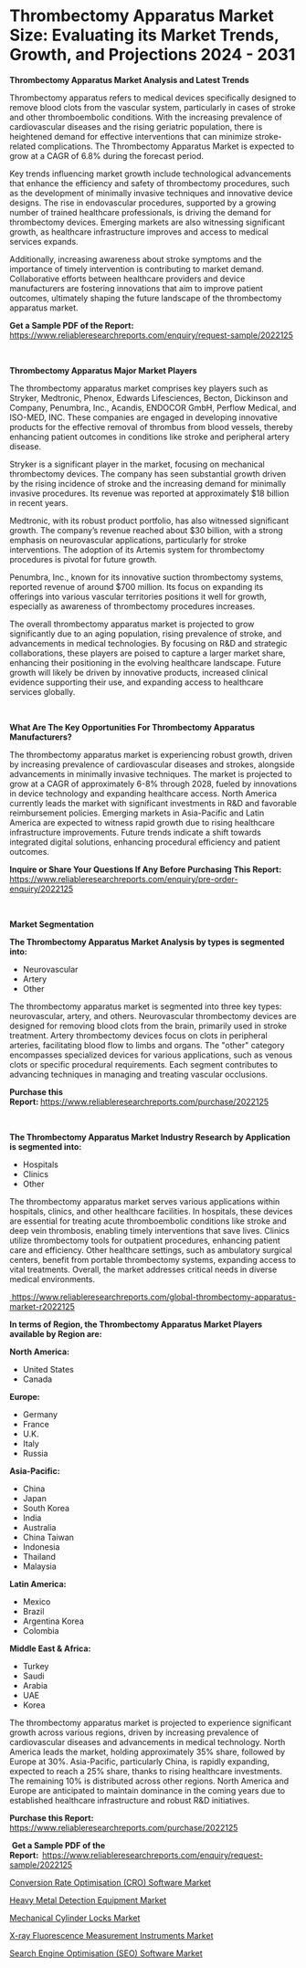 <p><h1>Thrombectomy Apparatus Market Size: Evaluating its Market Trends, Growth, and Projections 2024 - 2031</h1></p><p><strong>Thrombectomy Apparatus Market Analysis and Latest Trends</strong></p>
<p><p>Thrombectomy apparatus refers to medical devices specifically designed to remove blood clots from the vascular system, particularly in cases of stroke and other thromboembolic conditions. With the increasing prevalence of cardiovascular diseases and the rising geriatric population, there is heightened demand for effective interventions that can minimize stroke-related complications. The Thrombectomy Apparatus Market is expected to grow at a CAGR of 6.8% during the forecast period.</p><p>Key trends influencing market growth include technological advancements that enhance the efficiency and safety of thrombectomy procedures, such as the development of minimally invasive techniques and innovative device designs. The rise in endovascular procedures, supported by a growing number of trained healthcare professionals, is driving the demand for thrombectomy devices. Emerging markets are also witnessing significant growth, as healthcare infrastructure improves and access to medical services expands.</p><p>Additionally, increasing awareness about stroke symptoms and the importance of timely intervention is contributing to market demand. Collaborative efforts between healthcare providers and device manufacturers are fostering innovations that aim to improve patient outcomes, ultimately shaping the future landscape of the thrombectomy apparatus market.</p></p>
<p><strong>Get a Sample PDF of the Report:&nbsp;</strong> <a href="https://www.reliableresearchreports.com/enquiry/request-sample/2022125?utm_campaign=1588&utm_medium=2&utm_source=Github&utm_content=ia&utm_term=28102024&utm_id=thrombectomy-apparatus">https://www.reliableresearchreports.com/enquiry/request-sample/2022125</a></p>
<p>&nbsp;</p>
<p><strong>Thrombectomy Apparatus Major Market Players</strong></p>
<p><p>The thrombectomy apparatus market comprises key players such as Stryker, Medtronic, Phenox, Edwards Lifesciences, Becton, Dickinson and Company, Penumbra, Inc., Acandis, ENDOCOR GmbH, Perflow Medical, and ISO-MED, INC. These companies are engaged in developing innovative products for the effective removal of thrombus from blood vessels, thereby enhancing patient outcomes in conditions like stroke and peripheral artery disease.</p><p>Stryker is a significant player in the market, focusing on mechanical thrombectomy devices. The company has seen substantial growth driven by the rising incidence of stroke and the increasing demand for minimally invasive procedures. Its revenue was reported at approximately $18 billion in recent years. </p><p>Medtronic, with its robust product portfolio, has also witnessed significant growth. The company’s revenue reached about $30 billion, with a strong emphasis on neurovascular applications, particularly for stroke interventions. The adoption of its Artemis system for thrombectomy procedures is pivotal for future growth.</p><p>Penumbra, Inc., known for its innovative suction thrombectomy systems, reported revenue of around $700 million. Its focus on expanding its offerings into various vascular territories positions it well for growth, especially as awareness of thrombectomy procedures increases.</p><p>The overall thrombectomy apparatus market is projected to grow significantly due to an aging population, rising prevalence of stroke, and advancements in medical technologies. By focusing on R&D and strategic collaborations, these players are poised to capture a larger market share, enhancing their positioning in the evolving healthcare landscape. Future growth will likely be driven by innovative products, increased clinical evidence supporting their use, and expanding access to healthcare services globally.</p></p>
<p>&nbsp;</p>
<p><strong>What Are The Key Opportunities For Thrombectomy Apparatus Manufacturers?</strong></p>
<p><p>The thrombectomy apparatus market is experiencing robust growth, driven by increasing prevalence of cardiovascular diseases and strokes, alongside advancements in minimally invasive techniques. The market is projected to grow at a CAGR of approximately 6-8% through 2028, fueled by innovations in device technology and expanding healthcare access. North America currently leads the market with significant investments in R&D and favorable reimbursement policies. Emerging markets in Asia-Pacific and Latin America are expected to witness rapid growth due to rising healthcare infrastructure improvements. Future trends indicate a shift towards integrated digital solutions, enhancing procedural efficiency and patient outcomes.</p></p>
<p><strong>Inquire or Share Your Questions If Any Before Purchasing This Report:</strong> <a href="https://www.reliableresearchreports.com/enquiry/pre-order-enquiry/2022125?utm_campaign=1588&utm_medium=2&utm_source=Github&utm_content=ia&utm_term=28102024&utm_id=thrombectomy-apparatus">https://www.reliableresearchreports.com/enquiry/pre-order-enquiry/2022125</a></p>
<p>&nbsp;</p>
<p><strong>Market Segmentation</strong></p>
<p><strong>The Thrombectomy Apparatus Market Analysis by types is segmented into:</strong></p>
<p><ul><li>Neurovascular</li><li>Artery</li><li>Other</li></ul></p>
<p><p>The thrombectomy apparatus market is segmented into three key types: neurovascular, artery, and others. Neurovascular thrombectomy devices are designed for removing blood clots from the brain, primarily used in stroke treatment. Artery thrombectomy devices focus on clots in peripheral arteries, facilitating blood flow to limbs and organs. The "other" category encompasses specialized devices for various applications, such as venous clots or specific procedural requirements. Each segment contributes to advancing techniques in managing and treating vascular occlusions.</p></p>
<p><strong>Purchase this Report:&nbsp;</strong><a href="https://www.reliableresearchreports.com/purchase/2022125?utm_campaign=1588&utm_medium=2&utm_source=Github&utm_content=ia&utm_term=28102024&utm_id=thrombectomy-apparatus">https://www.reliableresearchreports.com/purchase/2022125</a></p>
<p>&nbsp;</p>
<p><strong>The Thrombectomy Apparatus Market Industry Research by Application is segmented into:</strong></p>
<p><ul><li>Hospitals</li><li>Clinics</li><li>Other</li></ul></p>
<p><p>The thrombectomy apparatus market serves various applications within hospitals, clinics, and other healthcare facilities. In hospitals, these devices are essential for treating acute thromboembolic conditions like stroke and deep vein thrombosis, enabling timely interventions that save lives. Clinics utilize thrombectomy tools for outpatient procedures, enhancing patient care and efficiency. Other healthcare settings, such as ambulatory surgical centers, benefit from portable thrombectomy systems, expanding access to vital treatments. Overall, the market addresses critical needs in diverse medical environments.</p></p>
<p><a href="https://www.reliableresearchreports.com/global-thrombectomy-apparatus-market-r2022125?utm_campaign=1588&utm_medium=2&utm_source=Github&utm_content=ia&utm_term=28102024&utm_id=thrombectomy-apparatus">&nbsp;https://www.reliableresearchreports.com/global-thrombectomy-apparatus-market-r2022125</a></p>
<p><strong>In terms of Region, the Thrombectomy Apparatus Market Players available by Region are:</strong></p>
<p>
    <p> <strong> North America: </strong>
        <ul>
            <li>United States</li>
            <li>Canada</li>
        </ul>
        </p> 
    <p> <strong> Europe: </strong>
        <ul>
            <li>Germany</li>
            <li>France</li>
            <li>U.K.</li>
            <li>Italy</li>
            <li>Russia</li>
        </ul>
        </p> 
    <p> <strong> Asia-Pacific: </strong>
        <ul>
            <li>China</li>
            <li>Japan</li>
            <li>South Korea</li>
            <li>India</li>
            <li>Australia</li>
            <li>China Taiwan</li>
            <li>Indonesia</li>
            <li>Thailand</li>
            <li>Malaysia</li>
        </ul>
        </p> 
    <p> <strong> Latin America: </strong>
        <ul>
            <li>Mexico</li>
            <li>Brazil</li>
            <li>Argentina Korea</li>
            <li>Colombia</li>
        </ul>
        </p> 
    <p> <strong> Middle East & Africa: </strong>
        <ul>
            <li>Turkey</li>
            <li>Saudi</li>
            <li>Arabia</li>
            <li>UAE</li>
            <li>Korea</li>
        </ul>
    </p>
    </p>
<p><p>The thrombectomy apparatus market is projected to experience significant growth across various regions, driven by increasing prevalence of cardiovascular diseases and advancements in medical technology. North America leads the market, holding approximately 35% share, followed by Europe at 30%. Asia-Pacific, particularly China, is rapidly expanding, expected to reach a 25% share, thanks to rising healthcare investments. The remaining 10% is distributed across other regions. North America and Europe are anticipated to maintain dominance in the coming years due to established healthcare infrastructure and robust R&D initiatives.</p></p>
<p><strong>Purchase this Report: </strong><a href="https://www.reliableresearchreports.com/purchase/2022125?utm_campaign=1588&utm_medium=2&utm_source=Github&utm_content=ia&utm_term=28102024&utm_id=thrombectomy-apparatus">https://www.reliableresearchreports.com/purchase/2022125</a></p>
<p>&nbsp;<strong>Get a Sample PDF of the Report:&nbsp;&nbsp;</strong><a href="https://www.reliableresearchreports.com/enquiry/request-sample/2022125?utm_campaign=1588&utm_medium=2&utm_source=Github&utm_content=ia&utm_term=28102024&utm_id=thrombectomy-apparatus">https://www.reliableresearchreports.com/enquiry/request-sample/2022125</a></p>
<p><strong></strong></p>
<p><p><a href="https://www.linkedin.com/pulse/conversion-rate-optimisation-cro-software-market-penetration-h604e?trk=public_post_embed_feed-article-content&utm_campaign=1588&utm_medium=2&utm_source=Github&utm_content=ia&utm_term=28102024&utm_id=thrombectomy-apparatus">Conversion Rate Optimisation (CRO) Software Market</a></p><p><a href="https://www.linkedin.com/pulse/market-insights-global-heavy-metal-detection-equipment-zdyoe?trk=public_post_embed_feed-article-content&utm_campaign=1588&utm_medium=2&utm_source=Github&utm_content=ia&utm_term=28102024&utm_id=thrombectomy-apparatus">Heavy Metal Detection Equipment Market</a></p><p><a href="https://www.linkedin.com/pulse/mechanical-cylinder-locks-market-research-report-2024-di1we?trk=public_post_embed_feed-article-content&utm_campaign=1588&utm_medium=2&utm_source=Github&utm_content=ia&utm_term=28102024&utm_id=thrombectomy-apparatus">Mechanical Cylinder Locks Market</a></p><p><a href="https://www.linkedin.com/pulse/regional-adaptations-global-x-ray-fluorescence-measurement-xptbe?trk=public_post_embed_feed-article-content&utm_campaign=1588&utm_medium=2&utm_source=Github&utm_content=ia&utm_term=28102024&utm_id=thrombectomy-apparatus">X-ray Fluorescence Measurement Instruments Market</a></p><p><a href="https://www.linkedin.com/pulse/search-engine-optimisation-seo-software-market-global-insights-jbfre?trk=public_post_embed_feed-article-content&utm_campaign=1588&utm_medium=2&utm_source=Github&utm_content=ia&utm_term=28102024&utm_id=thrombectomy-apparatus">Search Engine Optimisation (SEO) Software Market</a></p></p>